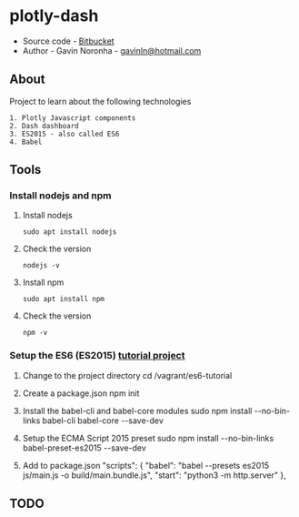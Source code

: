 # plotly-dash

* Source code - [Bitbucket][1]
* Author - Gavin Noronha - <gavinln@hotmail.com>

[1]: https://bitbucket.org/gavinln/plotly-dash/

## About

Project to learn about the following technologies

    1. Plotly Javascript components
    2. Dash dashboard
    3. ES2015 - also called ES6
    4. Babel

## Tools

### Install nodejs and npm

1. Install nodejs

    ```
    sudo apt install nodejs
    ```

2. Check the version

    ```
    nodejs -v
    ```

3. Install npm

    ```
    sudo apt install npm
    ```

4. Check the version

    ```
    npm -v
    ```

### Setup the ES6 (ES2015) [tutorial project][100]

[100]: http://ccoenraets.github.io/es6-tutorial/

1. Change to the project directory
cd /vagrant/es6-tutorial

2. Create a package.json
npm init

3. Install the babel-cli and babel-core modules
sudo npm install --no-bin-links babel-cli babel-core --save-dev

4. Setup the ECMA Script 2015 preset
sudo npm install --no-bin-links babel-preset-es2015 --save-dev

5. Add to package.json
"scripts": {
    "babel": "babel --presets es2015 js/main.js -o build/main.bundle.js",
    "start": "python3 -m http.server"
},


## TODO

